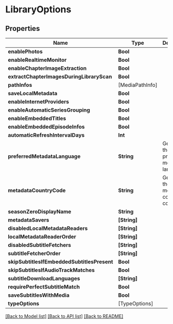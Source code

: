 # LibraryOptions

## Properties
Name | Type | Description | Notes
------------ | ------------- | ------------- | -------------
**enablePhotos** | **Bool** |  | [optional] 
**enableRealtimeMonitor** | **Bool** |  | [optional] 
**enableChapterImageExtraction** | **Bool** |  | [optional] 
**extractChapterImagesDuringLibraryScan** | **Bool** |  | [optional] 
**pathInfos** | [MediaPathInfo] |  | [optional] 
**saveLocalMetadata** | **Bool** |  | [optional] 
**enableInternetProviders** | **Bool** |  | [optional] 
**enableAutomaticSeriesGrouping** | **Bool** |  | [optional] 
**enableEmbeddedTitles** | **Bool** |  | [optional] 
**enableEmbeddedEpisodeInfos** | **Bool** |  | [optional] 
**automaticRefreshIntervalDays** | **Int** |  | [optional] 
**preferredMetadataLanguage** | **String** | Gets or sets the preferred metadata language. | [optional] 
**metadataCountryCode** | **String** | Gets or sets the metadata country code. | [optional] 
**seasonZeroDisplayName** | **String** |  | [optional] 
**metadataSavers** | **[String]** |  | [optional] 
**disabledLocalMetadataReaders** | **[String]** |  | [optional] 
**localMetadataReaderOrder** | **[String]** |  | [optional] 
**disabledSubtitleFetchers** | **[String]** |  | [optional] 
**subtitleFetcherOrder** | **[String]** |  | [optional] 
**skipSubtitlesIfEmbeddedSubtitlesPresent** | **Bool** |  | [optional] 
**skipSubtitlesIfAudioTrackMatches** | **Bool** |  | [optional] 
**subtitleDownloadLanguages** | **[String]** |  | [optional] 
**requirePerfectSubtitleMatch** | **Bool** |  | [optional] 
**saveSubtitlesWithMedia** | **Bool** |  | [optional] 
**typeOptions** | [TypeOptions] |  | [optional] 

[[Back to Model list]](../README.md#documentation-for-models) [[Back to API list]](../README.md#documentation-for-api-endpoints) [[Back to README]](../README.md)


